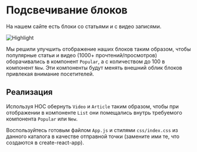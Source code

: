 Подсвечивание блоков
===

На нашем сайте есть блоки со статьями и с видео записями. 

![Highlight](./assets/highlight.png)

Мы решили улучшить отображение наших блоков таким образом, 
чтобы популярные статьи и видео (1000+ прочтений/просмотров) 
оборачивались в компонент `Popular`, а с количеством до 
100 в компонент `New`. Эти компоненты будут менять внешний 
облик блоков привлекая внимание посетителей.

## Реализация

Используя HOC обернуть `Video` и `Article` таким образом, чтобы при отображении в компоненте `List` они помещались внутрь требуемого компонента `Popular` или `New`.

Воспользуйтесь готовым файлом `App.js` и стилями `css/index.css` из данного каталога в качестве отправной точки (замените ими те, что создаются в create-react-app).
